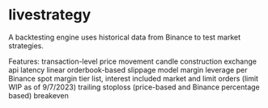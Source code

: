 # livestrategy

A backtesting engine uses historical data from Binance to test market strategies.

Features:
  transaction-level price movement
  candle construction
  exchange api latency
  linear orderbook-based slippage model
  margin leverage per Binance spot margin tier list, interest included
  market and limit orders (limit WIP as of 9/7/2023)
  trailing stoploss (price-based and Binance percentage based)
  breakeven
